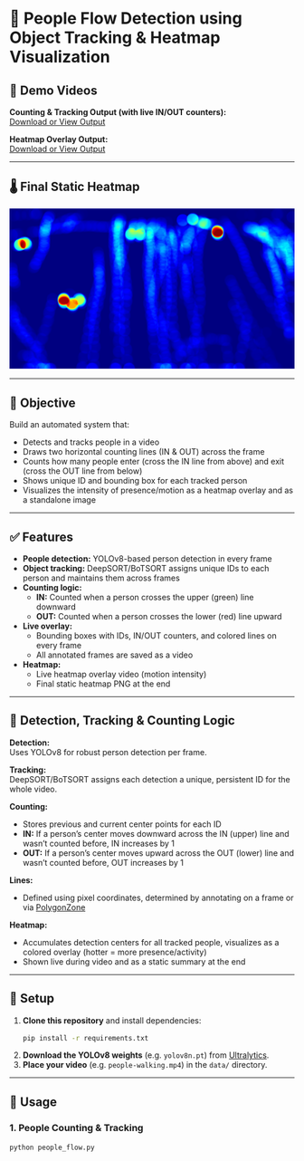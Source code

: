# 🧠 People Flow Detection using Object Tracking & Heatmap Visualization

## 🎥 Demo Videos

**Counting & Tracking Output (with live IN/OUT counters):**  
[Download or View Output](output/people_count_annotated.mp4)

**Heatmap Overlay Output:**  
[Download or View Output](output/people_heatmap_overlay.mp4)

---

## 🌡️ Final Static Heatmap

![Final People Flow Heatmap](output/people_flow_heatmap.png)

---

## 🎯 Objective

Build an automated system that:
- Detects and tracks people in a video
- Draws two horizontal counting lines (IN & OUT) across the frame
- Counts how many people enter (cross the IN line from above) and exit (cross the OUT line from below)
- Shows unique ID and bounding box for each tracked person
- Visualizes the intensity of presence/motion as a heatmap overlay and as a standalone image

---

## ✅ Features

- **People detection:** YOLOv8-based person detection in every frame
- **Object tracking:** DeepSORT/BoTSORT assigns unique IDs to each person and maintains them across frames
- **Counting logic:**  
    - **IN:** Counted when a person crosses the upper (green) line downward  
    - **OUT:** Counted when a person crosses the lower (red) line upward  
- **Live overlay:**  
    - Bounding boxes with IDs, IN/OUT counters, and colored lines on every frame  
    - All annotated frames are saved as a video
- **Heatmap:**  
    - Live heatmap overlay video (motion intensity)  
    - Final static heatmap PNG at the end

---

## 📝 Detection, Tracking & Counting Logic

**Detection:**  
Uses YOLOv8 for robust person detection per frame.

**Tracking:**  
DeepSORT/BoTSORT assigns each detection a unique, persistent ID for the whole video.

**Counting:**  
- Stores previous and current center points for each ID
- **IN:** If a person’s center moves downward across the IN (upper) line and wasn’t counted before, IN increases by 1
- **OUT:** If a person’s center moves upward across the OUT (lower) line and wasn’t counted before, OUT increases by 1

**Lines:**  
- Defined using pixel coordinates, determined by annotating on a frame or via [PolygonZone](https://polygonzone.roboflow.com/)

**Heatmap:**  
- Accumulates detection centers for all tracked people, visualizes as a colored overlay (hotter = more presence/activity)
- Shown live during video and as a static summary at the end

---

## 🧰 Setup

1. **Clone this repository** and install dependencies:
    ```bash
    pip install -r requirements.txt
    ```
2. **Download the YOLOv8 weights** (e.g. `yolov8n.pt`) from [Ultralytics](https://github.com/ultralytics/ultralytics).
3. **Place your video** (e.g. `people-walking.mp4`) in the `data/` directory.

---

## 🚀 Usage

### 1. People Counting & Tracking

```bash
python people_flow.py
